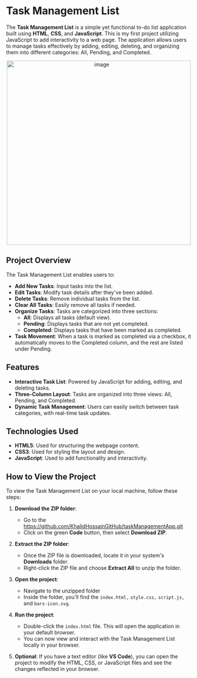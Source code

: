 # Task Management List

The **Task Management List** is a simple yet functional to-do list application built using **HTML**, **CSS**, and **JavaScript**. This is my first project utilizing JavaScript to add interactivity to a web page. The application allows users to manage tasks effectively by adding, editing, deleting, and organizing them into different categories: All, Pending, and Completed.

<p align="center">
  <img width="500" alt="image" src="https://github.com/user-attachments/assets/108c287b-2fcb-4192-912a-58178643df13">
</p>

## Project Overview

The Task Management List enables users to:

- **Add New Tasks**: Input tasks into the list.
- **Edit Tasks**: Modify task details after they've been added.
- **Delete Tasks**: Remove individual tasks from the list.
- **Clear All Tasks**: Easily remove all tasks if needed.
- **Organize Tasks**: Tasks are categorized into three sections:
  - **All**: Displays all tasks (default view).
  - **Pending**: Displays tasks that are not yet completed.
  - **Completed**: Displays tasks that have been marked as completed.
- **Task Movement**: When a task is marked as completed via a checkbox, it automatically moves to the Completed column, and the rest are listed under Pending.

## Features

- **Interactive Task List**: Powered by JavaScript for adding, editing, and deleting tasks.
- **Three-Column Layout**: Tasks are organized into three views: All, Pending, and Completed.
- **Dynamic Task Management**: Users can easily switch between task categories, with real-time task updates.

## Technologies Used

- **HTML5**: Used for structuring the webpage content.
- **CSS3**: Used for styling the layout and design.
- **JavaScript**: Used to add functionality and interactivity.

## How to View the Project

To view the Task Management List on your local machine, follow these steps:

1. **Download the ZIP folder**:
   - Go to the https://github.com/KhalidHossainGitHub/taskManagementApp.git
   - Click on the green **Code** button, then select **Download ZIP**.

2. **Extract the ZIP folder**:
   - Once the ZIP file is downloaded, locate it in your system's **Downloads** folder.
   - Right-click the ZIP file and choose **Extract All** to unzip the folder.

3. **Open the project**:
   - Navigate to the unzipped folder 
   - Inside the folder, you'll find the `index.html,` `style.css,` `script.js,` and `bars-icon.svg`.

4. **Run the project**:
   - Double-click the `index.html` file. This will open the application in your default browser.
   - You can now view and interact with the Task Management List locally in your browser.

5. **Optional**: If you have a text editor (like **VS Code**), you can open the project to modify the HTML, CSS, or JavaScript files and see the changes reflected in your browser.


